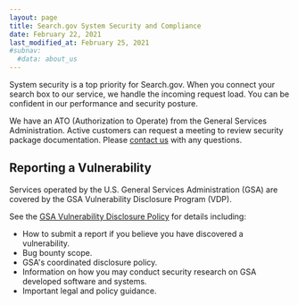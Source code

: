 ```yaml
---
layout: page
title: Search.gov System Security and Compliance
date: February 22, 2021
last_modified_at: February 25, 2021
#subnav:
  #data: about_us
---
```


System security is a top priority for Search.gov. When you connect your search box to our service, we handle the incoming request load. You can be confident in our performance and security posture.

We have an ATO (Authorization to Operate) from the General Services Administration. Active customers can request a meeting to review security package documentation. Please [contact us](mailto:search@gsa.gov) with any questions.

## Reporting a Vulnerability
Services operated by the U.S. General Services Administration (GSA) are covered by the GSA Vulnerability Disclosure Program (VDP).

See the [GSA Vulnerability Disclosure Policy](https://www.gsa.gov/vulnerability-disclosure-policy) for details including:

* How to submit a report if you believe you have discovered a vulnerability.
* Bug bounty scope.
* GSA's coordinated disclosure policy.
* Information on how you may conduct security research on GSA developed software and systems.
* Important legal and policy guidance.
